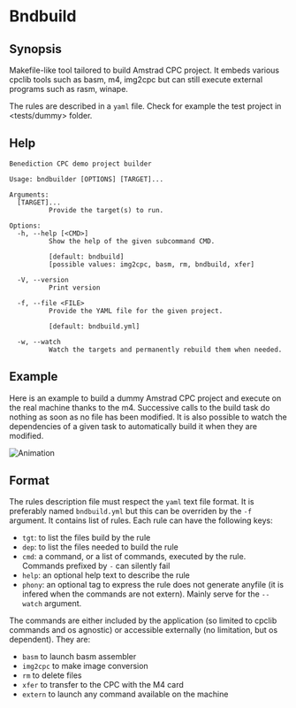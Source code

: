 # Bndbuild

## Synopsis

Makefile-like tool tailored to build Amstrad CPC project.
It embeds various cpclib tools such as basm, m4, img2cpc but can still execute external programs such as rasm, winape.

The rules are described in a `yaml` file. Check for example the test project in <tests/dummy> folder.

## Help

```
Benediction CPC demo project builder

Usage: bndbuilder [OPTIONS] [TARGET]...

Arguments:
  [TARGET]...
          Provide the target(s) to run.

Options:
  -h, --help [<CMD>]
          Show the help of the given subcommand CMD.

          [default: bndbuild]
          [possible values: img2cpc, basm, rm, bndbuild, xfer]

  -V, --version
          Print version

  -f, --file <FILE>
          Provide the YAML file for the given project.

          [default: bndbuild.yml]

  -w, --watch
          Watch the targets and permanently rebuild them when needed.
```

## Example

Here is an example to build a dummy Amstrad CPC project and execute on the real machine thanks to the m4.
Successive calls to the build task do nothing as soon as no file has been modified.
It is also possible to watch the dependencies of a given task to automatically build it when they are modified.

![Animation](dummy.gif)

## Format

The rules description file must respect the `yaml` text file format.
It is preferably named `bndbuild.yml` but this can be overriden by the `-f` argument.
It contains list of rules.
Each rule can have the following keys:

- `tgt`: to list the files build by the rule
- `dep`: to list the files needed to build the rule
- `cmd`: a command, or a list of commands, executed by the rule. Commands prefixed by `-` can silently fail
- `help`: an optional help text to describe the rule
- `phony`: an optional tag to express the rule does not generate anyfile (it is infered when the commands are not extern). Mainly serve for the `--watch` argument.

The commands are either included by the application (so limited to cpclib commands and os agnostic) or accessible externally (no limitation, but os dependent).
They are:
- `basm` to launch basm assembler
- `img2cpc` to make image conversion
- `rm` to delete files
- `xfer` to transfer to the CPC with the M4 card
- `extern` to launch any command available on the machine